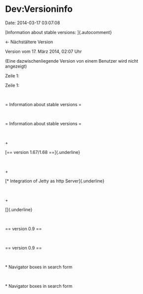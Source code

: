 Dev:Versioninfo
===============

Date: 2014-03-17 03:07:08

[Information about stable versions: ]{.autocomment}

← Nächstältere Version

Version vom 17. März 2014, 02:07 Uhr

(Eine dazwischenliegende Version von einem Benutzer wird nicht
angezeigt)

Zeile 1:

Zeile 1:

 

<div>

= Information about stable versions =

</div>

 

<div>

= Information about stable versions =

</div>

 

\+

<div>

[== version 1.67/1.68 ==]{.underline}

</div>

 

\+

<div>

[\* Integration of Jetty as http Server]{.underline}

</div>

 

\+

<div>

[]{.underline}

</div>

 

<div>

== version 0.9 ==

</div>

 

<div>

== version 0.9 ==

</div>

 

<div>

\* Navigator boxes in search form

</div>

 

<div>

\* Navigator boxes in search form

</div>
